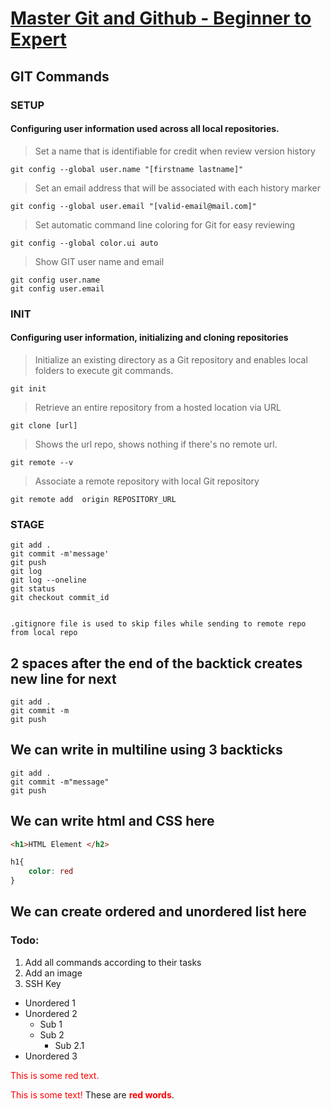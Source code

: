 # [Master Git and Github - Beginner to Expert](udemy.com/course/git-and-github-for-absolute-beginners/)

## GIT Commands
### SETUP
#### Configuring user information used across all local repositories.
> Set a name that is  identifiable for credit when review version history 
```
git config --global user.name "[firstname lastname]" 
```
> Set an email address that will be associated with each history marker
```
git config --global user.email "[valid-email@mail.com]" 
```
> Set automatic command line coloring for Git for easy reviewing
```
git config --global color.ui auto 
```
> Show GIT user name and email
```
git config user.name
git config user.email
```

### INIT
#### Configuring user information, initializing and cloning repositories
> Initialize an existing directory as a Git repository and enables local folders to execute git commands.
```
git init
```
> Retrieve an entire repository from a hosted location via URL

```
git clone [url]
```

> Shows the url repo, shows nothing if there's no remote url.
```
git remote --v 
```
> Associate a remote repository with local Git repository
``` 
git remote add  origin REPOSITORY_URL

```
### STAGE 
```
git add .
git commit -m'message'
git push
git log
git log --oneline
git status
git checkout commit_id


```

`.gitignore file is used to skip files while sending to remote repo from local repo `

## 2 spaces after the end of the backtick creates new line for next 
`git add .`  
`git commit -m`  
`git push`

## We can write in multiline using 3 backticks 
```
git add .
git commit -m"message"
git push
```
## We can write html and CSS here
```html
<h1>HTML Element </h2>
```

```css
h1{
    color: red
}
```

## We can create ordered and unordered list here
### Todo: 
1. Add all commands according to their tasks
2. Add an image
3. SSH Key

- Unordered 1
- Unordered 2
   - Sub 1
   - Sub 2
     - Sub 2.1
- Unordered 3
 
<p style='color:red'>This is some red text.</p>
<font color="red">This is some text!</font>
These are <b style='color:red'>red words</b>.